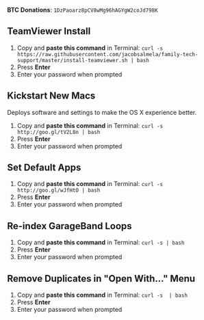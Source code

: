 **BTC Donations**: `1DzPaoarz8pCV8wMg96hAGYgW2coJd798K`
## TeamViewer Install
1. Copy and **paste this command** in Terminal: `curl -s https://raw.githubusercontent.com/jacobsalmela/family-tech-support/master/install-teamviewer.sh | bash`
2. Press **Enter**
3. Enter your password when prompted

## Kickstart New Macs
Deploys software and settings to make the OS X experience better.

1. Copy and **paste this command** in Terminal: `curl -s http://goo.gl/tV2L8n | bash`
2. Press **Enter**
3. Enter your password when prompted

## Set Default Apps
1. Copy and **paste this command** in Terminal: `curl -s http://goo.gl/wJfHtO | bash`
2. Press **Enter**
3. Enter your password when prompted

## Re-index GarageBand Loops
1. Copy and **paste this command** in Terminal: `curl -s | bash`
2. Press **Enter**
3. Enter your password when prompted

## Remove Duplicates in "Open With..." Menu
1. Copy and **paste this command** in Terminal: `curl -s  | bash`
2. Press **Enter**
3. Enter your password when prompted

